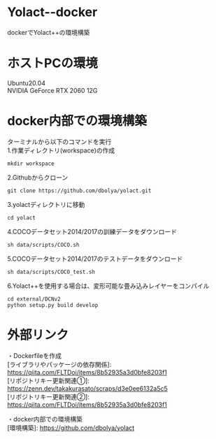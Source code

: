 # Yolact--docker
dockerでYolact++の環境構築

# ホストPCの環境
Ubuntu20.04  
NVIDIA GeForce RTX 2060 12G

# docker内部での環境構築
ターミナルから以下のコマンドを実行  
1.作業ディレクトリ(workspace)の作成
```Shell
mkdir workspace
```
2.Githubからクローン
```Shell
git clone https://github.com/dbolya/yolact.git
```
3.yolactディレクトリに移動
```Shell
cd yolact
```
4.COCOデータセット2014/2017の訓練データをダウンロード
```Shell
sh data/scripts/COCO.sh
```
5.COCOデータセット2014/2017のテストデータをダウンロード
```Shell
sh data/scripts/COCO_test.sh
```
6.Yolact++を使用する場合は、変形可能な畳み込みレイヤーをコンパイル
```Shell
cd external/DCNv2
python setup.py build develop
```

# 外部リンク
・Dockerfileを作成  
[ライブラリやパッケージの依存関係]: https://qiita.com/FLTDoi/items/8b52935a3d0bfe8203f1  
[リポジトリキー更新関連①]: https://zenn.dev/takakurasato/scraps/d3e0ee6132a5c5  
[リポジトリキー更新関連②]: https://qiita.com/FLTDoi/items/8b52935a3d0bfe8203f1  

・docker内部での環境構築  
[環境構築]: https://github.com/dbolya/yolact
